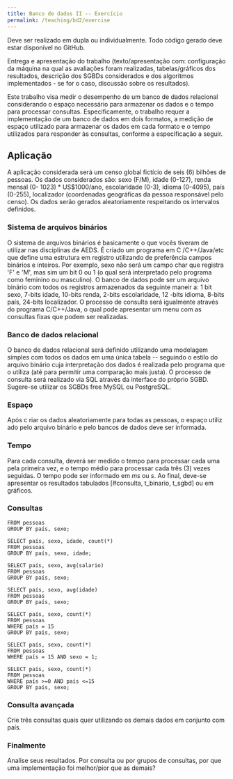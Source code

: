 ```yaml
---
title: Banco de dados II -- Exercício
permalink: /teaching/bd2/exercise
---
```


Deve ser realizado em dupla ou individualmente. Todo código gerado deve estar disponível no GitHub.

Entrega e apresentação do trabalho (texto/apresentação com: configuração da máquina na qual as avaliações foram realizadas, tabelas/gráficos dos resultados, descrição dos SGBDs considerados e dos algoritmos implementados - se for o caso, discussão sobre os resultados).

Este trabalho visa medir o desempenho de um banco de dados relacional considerando o espaço necessário para armazenar os dados e o tempo para processar consultas. Especificamente, o trabalho requer a implementação de um banco de dados em dois formatos, a medição de espaço utilizado para armazenar os dados em cada formato e o tempo utilizados para responder às consultas, conforme a especificação a seguir.

## Aplicação

A aplicação considerada será um censo global fictício de seis (6) bilhões de pessoas. Os dados considerados são: sexo (F/M), idade (0-127), renda mensal (0- 1023) * US$1000/ano, escolaridade (0-3), idioma (0-4095), país (0-255), localizador (coordenadas geográficas da pessoa responsável pelo censo). Os dados serão gerados aleatoriamente respeitando os intervalos definidos.


### Sistema de arquivos binários

O sistema de arquivos binários é basicamente o que vocês tiveram de utilizar nas disciplinas
de AEDS. É criado um programa em C /C++/Java/etc que define uma estrutura em registro
utilizando de preferência campos binários e inteiros. Por exemplo, sexo não será um campo
char que registra 'F' e 'M', mas sim um bit 0 ou 1 (o qual será interpretado pelo programa
como feminino ou masculino). O banco de dados pode ser um arquivo binário com todos os registros armazenados da seguinte maneir a: 1 bit sexo, 7-bits idade, 10-bits renda, 2-bits escolaridade, 12
-bits idioma, 8-bits país, 24-bits localizador. O processo de consulta será igualmente através do programa C/C++/Java, o qual pode apresentar um menu com as consultas fixas que podem ser realizadas.

### Banco de dados relacional

O banco de dados relacional será definido utilizando uma modelagem simples com todos os
dados em uma única tabela -- seguindo o estilo do arquivo binário cuja interpretação dos
dados é realizada pelo programa que o utiliza (até para permitir uma comparação mais justa).
O processo de consulta será realizado via SQL através da interface do próprio SGBD. Sugere-se utilizar os SGBDs free MySQL ou PostgreSQL.

### Espaço

Após c
riar os dados aleatoriamente
para todas as pessoas, o espaço utiliz
ado pelo arquivo
binário e pelo bancos de dados deve ser informada.


### Tempo


Para cada consulta, deverá ser medido o tempo para processar cada uma pela primeira vez, e o tempo médio para processar cada três (3) vezes seguidas. O tempo pode ser informado em *ms* ou *s*. Ao final, deve-se apresentar os resultados tabulados [#consulta, t_binario, t_sgbd] ou em gráficos.

### Consultas

```SELECT país, sexo, count(*)
FROM pessoas
GROUP BY país, sexo;

SELECT país, sexo, idade, count(*)
FROM pessoas
GROUP BY país, sexo, idade;

SELECT país, sexo, avg(salario)
FROM pessoas
GROUP BY país, sexo;

SELECT país, sexo, avg(idade)
FROM pessoas
GROUP BY país, sexo;

SELECT país, sexo, count(*)
FROM pessoas
WHERE país = 15
GROUP BY país, sexo;

SELECT país, sexo, count(*)
FROM pessoas
WHERE país = 15 AND sexo = 1;

SELECT país, sexo, count(*)
FROM pessoas
WHERE país >=0 AND país <=15
GROUP BY país, sexo;
```

### Consulta avançada

Crie três consultas quais quer utilizando os demais dados em conjunto com país.


### Finalmente

Analise seus resultados. Por consulta ou por grupos de consultas, por que uma
implementação foi melhor/pior que as demais?
